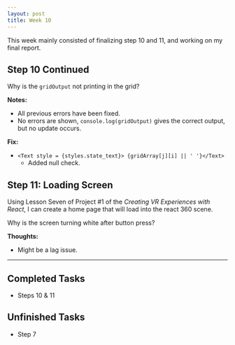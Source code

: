 ```yaml
---
layout: post
title: Week 10
---
```

This week mainly consisted of finalizing step 10 and 11, and working on my final report. 

## Step 10 Continued ##
Why is the `gridOutput` not printing in the grid?

**Notes:**
- All previous errors have been fixed.
- No errors are shown, `console.log(gridOutput)` gives the correct output, but no update occurs. 

**Fix:** 
- ``<Text style = {styles.state_text}> {gridArray[j][i] || ' '}</Text>``
    - Added null check. 


## Step 11: Loading Screen ##
Using Lesson Seven of Project #1 of the *Creating VR Experiences with React*, I can create a home page that will load into the react 360 scene. 

Why is the screen turning white after button press?

**Thoughts:**
- Might be a lag issue. 

****

## Completed Tasks ##
- Steps 10 & 11

## Unfinished Tasks ##
- Step 7

